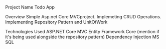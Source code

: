 Project Name
Todo App

Overview
Simple Asp.net Core MVCproject. Implemeting CRUD Operations. Implementing Repository Pattern and UnitOfWork

Technologies Used
ASP.NET Core MVC
Entity Framework Core (mention if it's being used alongside the repository pattern)
Dependency Injection
MS SQL 
